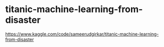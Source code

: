 # titanic-machine-learning-from-disaster
https://www.kaggle.com/code/sameerudgirkar/titanic-machine-learning-from-disaster
